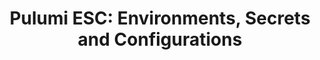 ---
title: "Pulumi ESC: Environments, Secrets and Configurations"
layout: esc

meta_title: "Compliance-Ready Engineering Policies: The Future of Policy-as-Code"
meta_desc: Centralized environments, secrets, and configurations management for cloud applications and infrastructure
aliases:
    - /esc

benefits:
    title: Benefits of Pulumi ESC
    items:
        - icon: lock
          icon_color: purple
          title: Frictionless Security
          description: Easy-to-use single source of truth for all configurations with guardrails. Seamlessly adopt short-lived dynamic secrets.
        - icon: lightning
          icon_color: yellow
          title: Improve Developer Efficiency
          description: Never have downtime over changed configurations. Change once and have it updated everywhere. 
        - icon: gavel
          icon_color: salmon
          title: Control Access and Compliance
          description: Enforce least-privileged access through role-based access controls. All changes are fully logged for auditing.

diagram:
    items:
        - number: 1
          description: Pulumi ESC enables you to define environments which are collections of secrets and configurations. 
        - number: 2
          description: Each environment can be composed of multiple environments together.
        - number: 3
          description: Every value in an environment can be access from any execution environment.
        - number: 4
          description: Every environment can be locked down with RBAC, versioned, and audited.

screenshot:
    items:
        - title: Composable
          description: Define environments that are collections of secrets and configurations. Compose environments together from multiple other environments to allow easy inheritance of shared configurations,  eliminating “copy and paste errors”.
        - title: Traceable
          description: Never lose track of where configurations are being used and where. Trace the downstream impact of any configuration to see if the impact matches your expectations. 
        - title: Versionable
          description: Enforce least-privileged access through role-based access controls. All changes are fully logged for auditing.
---